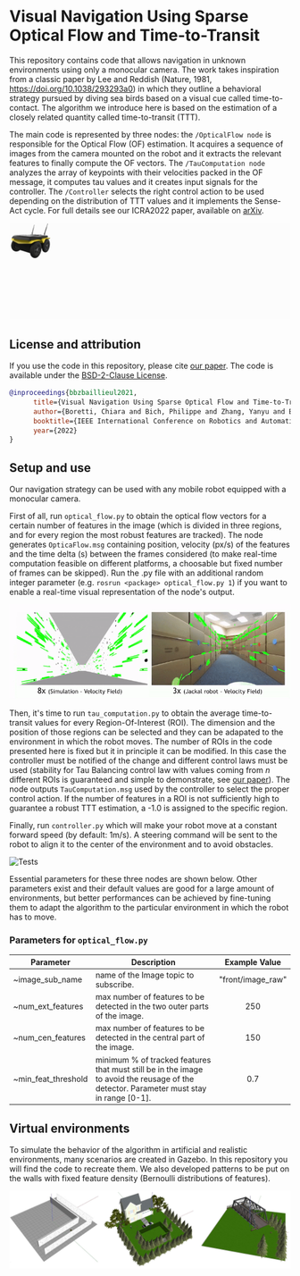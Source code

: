 # Visual Navigation Using Sparse Optical Flow and Time-to-Transit

This repository contains code that allows navigation in unknown environments using only a monocular camera. The  work  takes  inspiration  from a  classic  paper  by  Lee  and  Reddish  (Nature,  1981, https://doi.org/10.1038/293293a0) in which they outline a behavioral strategy pursued by diving sea birds based on a visual cue called time-to-contact. The algorithm we introduce here is based on the estimation of a closely related quantity called time-to-transit (TTT).

The main code is represented by three nodes: the `/OpticalFlow node` is  responsible  for  the  Optical Flow (OF) estimation.  It  acquires  a  sequence  of  images  from the  camera  mounted  on  the  robot  and  it  extracts the  relevant  features  to  finally  compute  the  OF vectors. The `/TauComputation node` analyzes the array of keypoints with their velocities packed in the OF message, it computes tau values and it creates input signals for the controller. The `/Controller` selects the right control action to be used depending on the distribution of TTT values and it implements the Sense-Act cycle. For full details see our ICRA2022 paper, available on [arXiv](https://arxiv.org/abs/2010.11326).

![Architecture Overview](assets/ICRArch2022.gif)

## License and attribution

If you use the code in this repository, please cite [our paper](https://arxiv.org/abs/2010.11326). The code is available under the [BSD-2-Clause License](./LICENSE).

```bibtex
@inproceedings{bbzbaillieul2021,
      title={Visual Navigation Using Sparse Optical Flow and Time-to-Transit},
      author={Boretti, Chiara and Bich, Philippe and Zhang, Yanyu and Baillieul, John},
      booktitle={IEEE International Conference on Robotics and Automation},
      year={2022}
}
```

## Setup and use

Our navigation strategy can be used with any mobile robot equipped with a monocular camera.

First of all, run `optical_flow.py` to obtain the optical flow vectors for a certain number of features in the image (which is divided in three regions, and for every region the most robust features are tracked). The node generates `OpticaFlow.msg` containing position, velocity (px/s) of the features and the time delta (s) between the frames considered (to make real-time computation feasible on different platforms, a choosable but fixed number of frames can be skipped). Run the .py file with an additional random integer parameter (e.g. `rosrun <package> optical_flow.py 1`) if you want to enable a real-time visual representation of the node's output.

![OF Node Output](assets/OFNode.gif)

Then, it's time to run `tau_computation.py` to obtain the average time-to-transit values for every Region-Of-Interest (ROI). The dimension and the position of those regions can be selected and they can be adapated to the environment in which the robot moves. The number of ROIs in the code presented here is fixed but it in principle it can be modified. In this case the controller must be notified of the change and different control laws must be used (stability for Tau Balancing control law with values coming from *n* different ROIs is guaranteed and simple to demonstrate, see [our paper](https://arxiv.org/abs/2010.11326)). The node outputs `TauComputation.msg` used by the controller to select the proper control action. If the number of features in a ROI is not sufficiently high to guarantee a robust TTT estimation, a -1.0 is assigned to the specific region.

Finally, run `controller.py` which will make your robot move at a constant forward speed (by default: 1m/s). A steering command will be sent to the robot to align it to the center of the environment and to avoid obstacles.

![Tests](assets/tests.gif)

Essential parameters for these three nodes are shown below. Other parameters exist and their default values are good for a large amount of environments, but better performances can be achieved by fine-tuning them to adapt the algorithm to the particular environment in which the robot has to move.

### Parameters for `optical_flow.py`

| Parameter            | Description                                                                                                   |    Example Value  |
| -------------------- | ------------------------------------------------------------------------------------------------------------- | :---------------: |
| ~image_sub_name      | name of the Image topic to subscribe.                                                                         | "front/image_raw" |
| ~num_ext_features    | max number of features to be detected in the two outer parts of the image.                                    |        250        |
| ~num_cen_features    | max number of features to be detected in the central part of the image.                                       |        150        |
| ~min_feat_threshold  | minimum % of tracked features that must still be in the image to avoid the reusage of the detector. Parameter must stay in range [0-1].      |        0.7        |


## Virtual environments
To simulate the behavior of the algorithm in artificial and realistic environments, many scenarios are created in Gazebo. In this repository you will find the code to recreate them. We also developed patterns to be put on the walls with fixed feature density (Bernoulli distributions of features). 

![Gazebo Environment](assets/Environments.jpg)
